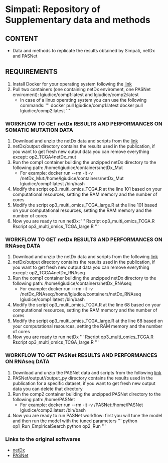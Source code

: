 # Simpati: Repository of Supplementary data and methods

## CONTENT
- Data and methods to replicate the results obtained by Simpati, netDx and PASNet

## REQUIREMENTS
1. Install Docker for your operating system following the [link]()
2. Pull two containers (one containing netDx enviroment, one PASNet enviroment): lgiudice/comp1:latest and lgiudice/comp2:latest
   - In case of a linux operating system you can use the following commands: 
   '''
   docker pull lgiudice/comp1:latest
   docker pull lgiudice/comp2:latest
   '''

### WORKFLOW TO GET netDx RESULTS AND PERFORMANCES ON SOMATIC MUTATION DATA
1. Download and unzip the netDx data and scripts from the [link]()
2. netDx/output directory contains the results used in the publication, if you want to get fresh new output data you can remove everything except: op2_TCGA4netDx_mut
3. Run the comp1 container building the unzipped netDx directory to the following path: /home/lgiudice/containers/netDx_Mut
   - For example: docker run --rm -it -v /netDx_Mut:/home/lgiudice/containers/netDx_Mut lgiudice/comp1:latest /bin/bash
4. Modify the script op3_multi_omics_TCGA.R at the line 101 based on your computational resources, setting the RAM memory and the number of cores
5. Modify the script op3_multi_omics_TCGA_large.R at the line 101 based on your computational resources, setting the RAM memory and the number of cores
6. Now you are ready to run netDx:
   '''
   Rscript op3_multi_omics_TCGA.R
   Rscript op3_multi_omics_TCGA_large.R
   '''

### WORKFLOW TO GET netDx RESULTS AND PERFORMANCES ON RNAseq DATA
1. Download and unzip the netDx data and scripts from the following [link]()
2. netDx/output directory contains the results used in the publication, if you want to get fresh new output data you can remove everything except: op2_TCGA4netDx_RNAseq
3. Run the comp1 container building the unzipped netDx directory to the following path: /home/lgiudice/containers/netDx_RNAseq
   - For example: docker run --rm -it -v /netDx_RNAseq:/home/lgiudice/containers/netDx_RNAseq lgiudice/comp1:latest /bin/bash
4. Modify the script op3_multi_omics_TCGA.R at the line 68 based on your computational resources, setting the RAM memory and the number of cores
5. Modify the script op3_multi_omics_TCGA_large.R at the line 68 based on your computational resources, setting the RAM memory and the number of cores
6. Now you are ready to run netDx
   '''
   Rscript op3_multi_omics_TCGA.R
   Rscript op3_multi_omics_TCGA_large.R
   '''


### WORKFLOW TO GET PASNet RESULTS AND PERFORMANCES ON RNAseq DATA
1. Download and unzip the PASNet data and scripts from the following [link]()
2. PASNet/output/<dataset>/output_py directory contains the results used in the publication for a specific dataset, if you want to get fresh new output data you can delete that directory
3. Run the comp2 container building the unzipped PASNet directory to the following path: /home/PASNet
   - For example: docker run --rm -it -v /PASNet:/home/PASNet lgiudice/comp2:latest /bin/bash
4. Now you are ready to run PASNet workflow: first you will tune the model and then run the model with the tuned parameters
   '''
   python op1_Run_EmpiricalSearch
   python op2_Run
   '''

### Links to the original softwares
- [netDx]()
- [PASNet]()

